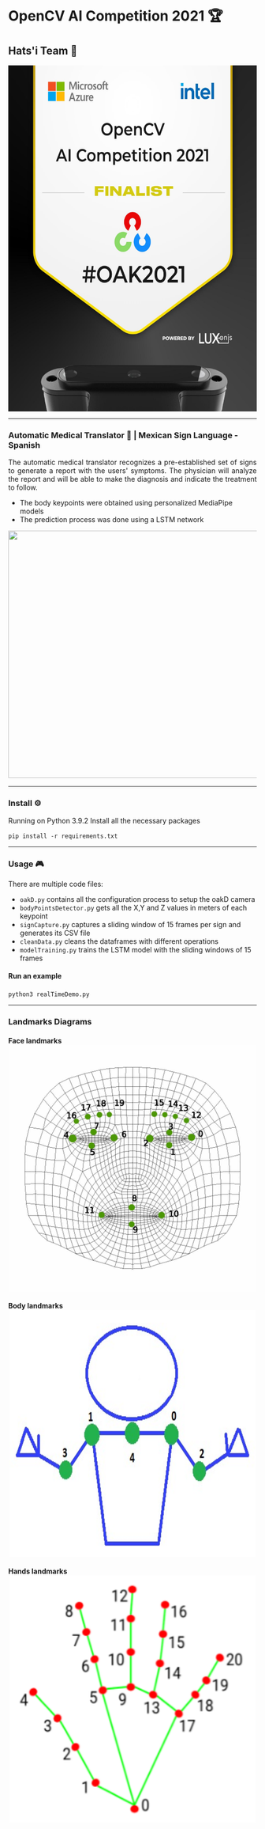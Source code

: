 # OpenCV AI Competition 2021 :trophy:
## Hats'i Team :robot:
<img src="./img_readme/opencv_finalist.jpg" width="600" height="700" style="display:block; margin: 0 auto;">

---
### Automatic Medical Translator :syringe: | Mexican Sign Language - Spanish

<p style="text-align: justify;">
The automatic medical translator recognizes a pre-established set of signs to generate a report with the users' symptoms. The physician will analyze the report and will be able to make the diagnosis and indicate the treatment to follow.
</p>

- The body keypoints were obtained using personalized MediaPipe models
- The prediction process was done using a LSTM network

<img src="./img_readme/modelDemo.gif" width="800" height="500">

---
### Install :gear:
Running on Python 3.9.2
Install all the necessary packages
```
pip install -r requirements.txt
```
---
### Usage :video_game:
There are multiple code files:
- `oakD.py` contains all the configuration process to setup the oakD camera
- `bodyPointsDetector.py` gets all the X,Y and Z values in meters of each keypoint
- `signCapture.py` captures a sliding window of 15 frames per sign and generates its CSV file
- `cleanData.py` cleans the dataframes with different operations 
- `modelTraining.py` trains the LSTM model with the sliding windows of 15 frames

#### Run an example
`python3 realTimeDemo.py`

---
### Landmarks Diagrams
#### Face landmarks <br><img src="./img_readme/rostro.jpg" width="500" height="500" style="display:block; margin: 0 auto;">
#### Body landmarks <br><img src="./img_readme/cuerpo.jpeg" width="500" height="500" style="display:block; margin: 0 auto;">
#### Hands landmarks <br><img src="./img_readme/mano.png" width="500" height="500" style="display:block; margin: 0 auto;">

